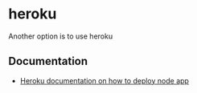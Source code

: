 # heroku

Another option is to use heroku 


## Documentation 

- [Heroku documentation on how to deploy node app](https://devcenter.heroku.com/articles/deploying-nodejs)